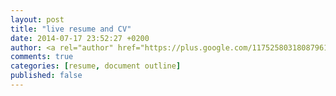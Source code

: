 ```yaml
---
layout: post
title: "live resume and CV"
date: 2014-07-17 23:52:27 +0200
author: <a rel="author" href="https://plus.google.com/117525803180879614771/about">Horea Christian</a>
comments: true
categories: [resume, document outline]
published: false
---
```



